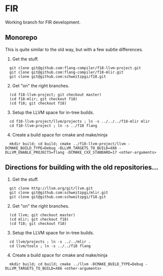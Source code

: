 <!--
Copyright (c) 2019, NVIDIA CORPORATION.  All rights reserved.
-->

# FIR

Working branch for FIR development.

## Monorepo

This is quite similar to the old way, but with a few subtle differences.

1. Get the stuff.

```
  git clone git@github.com:flang-compiler/f18-llvm-project.git
  git clone git@github.com:flang-compiler/f18-mlir.git
  git clone git@github.com:schweitzpgi/f18.git 
```

2. Get "on" the right branches.

```
  (cd f18-llvm-project; git checkout master)
  (cd f18-mlir; git checkout f18)
  (cd f18; git checkout f18)
```
             
3. Setup the LLVM space for in-tree builds.
   
``` 
  cd f18-llvm-project/llvm/projects ; ln -s ../../../f18-mlir mlir
  cd f18-llvm-project ; ln -s ../f18 flang
```

4. Create a build space for cmake and make/ninja

```
  mkdir build; cd build; cmake ../f18-llvm-project/llvm -DCMAKE_BUILD_TYPE=Debug -DLLVM_TARGETS_TO_BUILD=X86 -DLLVM_ENABLE_PROJECTS=flang -DCMAKE_CXX_STANDARD=17 <other-arguments>
```


## Directions for building with the old repositories...

1. Get the stuff.

```
  git clone http://llvm.org/git/llvm.git
  git clone git@github.com:schweitzpgi/mlir.git
  git clone git@github.com:schweitzpgi/f18.git 
```

2. Get "on" the right branches.

```
  (cd llvm; git checkout master)
  (cd mlir; git checkout f18)
  (cd f18; git checkout f18)
```
             
3. Setup the LLVM space for in-tree builds.
   
``` 
  cd llvm/projects ; ln -s ../../mlir .
  cd llvm/tools ; ln -s ../../f18 flang
```

4. Create a build space for cmake and make/ninja

```
  mkdir build; cd build; cmake ../llvm -DCMAKE_BUILD_TYPE=Debug -DLLVM_TARGETS_TO_BUILD=X86 <other-arguments>
```


